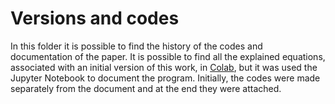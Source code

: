 # Versions and codes
In this folder it is possible to find the history of the codes and documentation of the paper. It is possible to find all the explained equations, associated with an initial version of this work, in [Colab](https://colab.research.google.com/drive/1wPIykUu6MUhz7HeYoesajYlYKoeVE_S4?usp=sharing), but it was used the Jupyter Notebook to document the program. Initially, the codes were made separately from the document and at the end they were attached.
